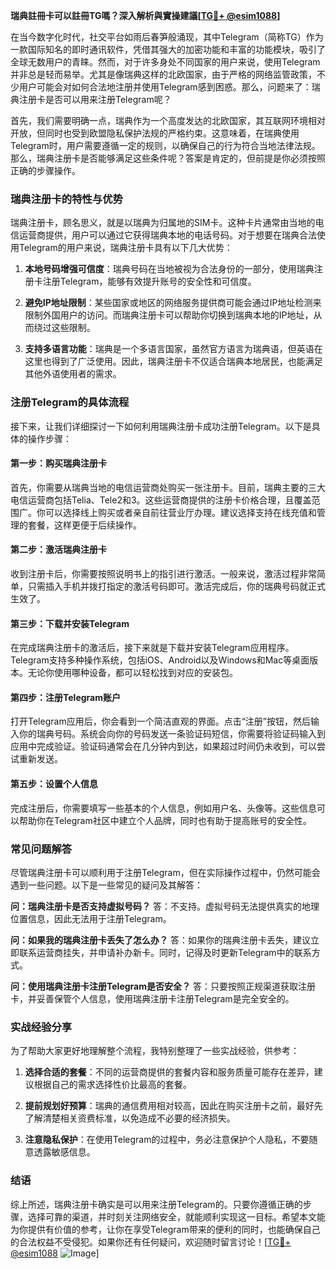 **瑞典註冊卡可以註冊TG嗎？深入解析與實操建議[[TG💪+ @esim1088](https://t.me/s/esim1088)]**

在当今数字化时代，社交平台如雨后春笋般涌现，其中Telegram（简称TG）作为一款国际知名的即时通讯软件，凭借其强大的加密功能和丰富的功能模块，吸引了全球无数用户的青睐。然而，对于许多身处不同国家的用户来说，使用Telegram并非总是轻而易举。尤其是像瑞典这样的北欧国家，由于严格的网络监管政策，不少用户可能会对如何合法地注册并使用Telegram感到困惑。那么，问题来了：瑞典注册卡是否可以用来注册Telegram呢？

首先，我们需要明确一点，瑞典作为一个高度发达的北欧国家，其互联网环境相对开放，但同时也受到欧盟隐私保护法规的严格约束。这意味着，在瑞典使用Telegram时，用户需要遵循一定的规则，以确保自己的行为符合当地法律法规。那么，瑞典注册卡是否能够满足这些条件呢？答案是肯定的，但前提是你必须按照正确的步骤操作。

### 瑞典注册卡的特性与优势

瑞典注册卡，顾名思义，就是以瑞典为归属地的SIM卡。这种卡片通常由当地的电信运营商提供，用户可以通过它获得瑞典本地的电话号码。对于想要在瑞典合法使用Telegram的用户来说，瑞典注册卡具有以下几大优势：

1. **本地号码增强可信度**：瑞典号码在当地被视为合法身份的一部分，使用瑞典注册卡注册Telegram，能够有效提升账号的安全性和可信度。
   
2. **避免IP地址限制**：某些国家或地区的网络服务提供商可能会通过IP地址检测来限制外国用户的访问。而瑞典注册卡可以帮助你切换到瑞典本地的IP地址，从而绕过这些限制。

3. **支持多语言功能**：瑞典是一个多语言国家，虽然官方语言为瑞典语，但英语在这里也得到了广泛使用。因此，瑞典注册卡不仅适合瑞典本地居民，也能满足其他外语使用者的需求。

### 注册Telegram的具体流程

接下来，让我们详细探讨一下如何利用瑞典注册卡成功注册Telegram。以下是具体的操作步骤：

#### 第一步：购买瑞典注册卡

首先，你需要从瑞典当地的电信运营商处购买一张注册卡。目前，瑞典主要的三大电信运营商包括Telia、Tele2和3。这些运营商提供的注册卡价格合理，且覆盖范围广。你可以选择线上购买或者亲自前往营业厅办理。建议选择支持在线充值和管理的套餐，这样更便于后续操作。

#### 第二步：激活瑞典注册卡

收到注册卡后，你需要按照说明书上的指引进行激活。一般来说，激活过程非常简单，只需插入手机并拨打指定的激活号码即可。激活完成后，你的瑞典号码就正式生效了。

#### 第三步：下载并安装Telegram

在完成瑞典注册卡的激活后，接下来就是下载并安装Telegram应用程序。Telegram支持多种操作系统，包括iOS、Android以及Windows和Mac等桌面版本。无论你使用哪种设备，都可以轻松找到对应的安装包。

#### 第四步：注册Telegram账户

打开Telegram应用后，你会看到一个简洁直观的界面。点击“注册”按钮，然后输入你的瑞典号码。系统会向你的号码发送一条验证码短信，你需要将验证码输入到应用中完成验证。验证码通常会在几分钟内到达，如果超过时间仍未收到，可以尝试重新发送。

#### 第五步：设置个人信息

完成注册后，你需要填写一些基本的个人信息，例如用户名、头像等。这些信息可以帮助你在Telegram社区中建立个人品牌，同时也有助于提高账号的安全性。

### 常见问题解答

尽管瑞典注册卡可以顺利用于注册Telegram，但在实际操作过程中，仍然可能会遇到一些问题。以下是一些常见的疑问及其解答：

**问：瑞典注册卡是否支持虚拟号码？**
答：不支持。虚拟号码无法提供真实的地理位置信息，因此无法用于注册Telegram。

**问：如果我的瑞典注册卡丢失了怎么办？**
答：如果你的瑞典注册卡丢失，建议立即联系运营商挂失，并申请补办新卡。同时，记得及时更新Telegram中的联系方式。

**问：使用瑞典注册卡注册Telegram是否安全？**
答：只要按照正规渠道获取注册卡，并妥善保管个人信息，使用瑞典注册卡注册Telegram是完全安全的。

### 实战经验分享

为了帮助大家更好地理解整个流程，我特别整理了一些实战经验，供参考：

1. **选择合适的套餐**：不同的运营商提供的套餐内容和服务质量可能存在差异，建议根据自己的需求选择性价比最高的套餐。

2. **提前规划好预算**：瑞典的通信费用相对较高，因此在购买注册卡之前，最好先了解清楚相关资费标准，以免造成不必要的经济损失。

3. **注意隐私保护**：在使用Telegram的过程中，务必注意保护个人隐私，不要随意透露敏感信息。

### 结语

综上所述，瑞典注册卡确实是可以用来注册Telegram的。只要你遵循正确的步骤，选择可靠的渠道，并时刻关注网络安全，就能顺利实现这一目标。希望本文能为你提供有价值的参考，让你在享受Telegram带来的便利的同时，也能确保自己的合法权益不受侵犯。如果你还有任何疑问，欢迎随时留言讨论！[[TG💪+ @esim1088](https://t.me/s/esim1088) ![Image](https://i.postimg.cc/4NQfJmqS/Snipaste-2025-05-13-00-14-12.png)]